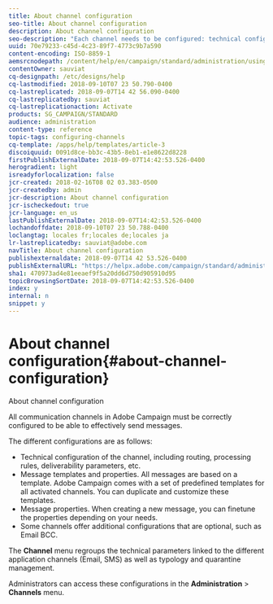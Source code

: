 ```yaml
---
title: About channel configuration
seo-title: About channel configuration
description: About channel configuration
seo-description: "Each channel needs to be configured: technical configuration, message properties and templates."
uuid: 70e79233-c45d-4c23-89f7-4773c9b7a590
content-encoding: ISO-8859-1
aemsrcnodepath: /content/help/en/campaign/standard/administration/using/about-channel-configuration
contentOwner: sauviat
cq-designpath: /etc/designs/help
cq-lastmodified: 2018-09-10T07 23 50.790-0400
cq-lastreplicated: 2018-09-07T14 42 56.090-0400
cq-lastreplicatedby: sauviat
cq-lastreplicationaction: Activate
products: SG_CAMPAIGN/STANDARD
audience: administration
content-type: reference
topic-tags: configuring-channels
cq-template: /apps/help/templates/article-3
discoiquuid: 0091d8ce-bb3c-43b5-8eb1-e1e8622d8228
firstPublishExternalDate: 2018-09-07T14:42:53.526-0400
herogradient: light
isreadyforlocalization: false
jcr-created: 2018-02-16T08 02 03.383-0500
jcr-createdby: admin
jcr-description: About channel configuration
jcr-ischeckedout: true
jcr-language: en_us
lastPublishExternalDate: 2018-09-07T14:42:53.526-0400
lochandoffdate: 2018-09-10T07 23 50.788-0400
loclangtag: locales fr;locales de;locales ja
lr-lastreplicatedby: sauviat@adobe.com
navTitle: About channel configuration
publishexternaldate: 2018-09-07T14 42 53.526-0400
publishExternalURL: "https://helpx.adobe.com/campaign/standard/administration/using/about-channel-configuration.html"
sha1: 470973ad4e81eeaef9f5a20dd6d750d905910d95
topicBrowsingSortDate: 2018-09-07T14:42:53.526-0400
index: y
internal: n
snippet: y
---
```


# About channel configuration{#about-channel-configuration}

About channel configuration

All communication channels in Adobe Campaign must be correctly configured to be able to effectively send messages.

The different configurations are as follows:

* Technical configuration of the channel, including routing, processing rules, deliverability parameters, etc.
* Message templates and properties. All messages are based on a template. Adobe Campaign comes with a set of predefined templates for all activated channels. You can duplicate and customize these templates.
* Message properties. When creating a new message, you can finetune the properties depending on your needs.
* Some channels offer additional configurations that are optional, such as Email BCC.

The **Channel** menu regroups the technical parameters linked to the different application channels (Email, SMS) as well as typology and quarantine management.

Administrators can access these configurations in the **Administration** > **Channels** menu.
